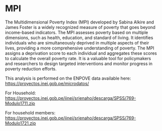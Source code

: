 # MPI

The Multidimensional Poverty Index (MPI) developed by Sabina Alkire and James Foster is a widely recognized measure of poverty that goes beyond income-based indicators. The MPI assesses poverty based on multiple dimensions, such as health, education, and standard of living. It identifies individuals who are simultaneously deprived in multiple aspects of their lives, providing a more comprehensive understanding of poverty. The MPI assigns a deprivation score to each individual and aggregates these scores to calculate the overall poverty rate. It is a valuable tool for policymakers and researchers to design targeted interventions and monitor progress in poverty reduction efforts. 

This analysis is performed on the ENPOVE data available here: https://proyectos.inei.gob.pe/microdatos/ 

For Household: https://proyectos.inei.gob.pe/iinei/srienaho/descarga/SPSS/769-Modulo1711.zip

For household members: https://proyectos.inei.gob.pe/iinei/srienaho/descarga/SPSS/769-Modulo1721.zip